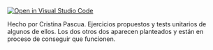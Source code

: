 [![Open in Visual Studio Code](https://classroom.github.com/assets/open-in-vscode-c66648af7eb3fe8bc4f294546bfd86ef473780cde1dea487d3c4ff354943c9ae.svg)](https://classroom.github.com/online_ide?assignment_repo_id=8851453&assignment_repo_type=AssignmentRepo)


Hecho por Cristina Pascua.
Ejercicios propuestos y tests unitarios de algunos de ellos. Los dos otros dos aparecen planteados y están en proceso de conseguir que funcionen.

